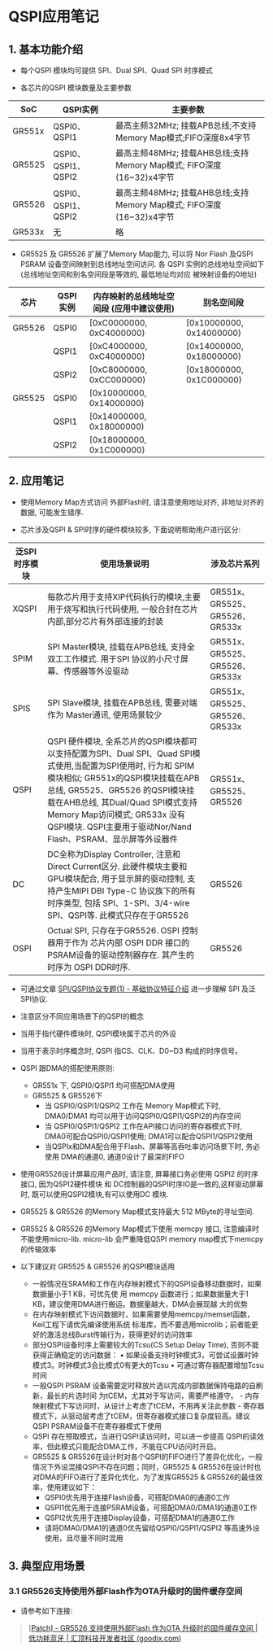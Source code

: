 # QSPI应用笔记



## 1. 基本功能介绍

-   每个QSPI 模块均可提供 SPI、Dual SPI、Quad SPI 时序模式

-   各芯片的QSPI 模块数量及主要参数

| SoC    | QSPI实例            | 主要参数                                                     |
| ------ | ------------------- | ------------------------------------------------------------ |
| GR551x | QSPI0、QSPI1        | 最高主频32MHz; 挂载APB总线;不支持 Memory Map模式;FIFO深度8x4字节 |
| GR5525 | QSPI0、QSPI1、QSPI2 | 最高主频48MHz; 挂载AHB总线;支持 Memory Map模式; FIFO深度 (16~32)x4字节 |
| GR5526 | QSPI0、QSPI1、QSPI2 | 最高主频48MHz; 挂载AHB总线;支持 Memory Map模式; FIFO深度 (16~32)x4字节 |
| GR533x | 无                  | 略                                                           |

-   GR5525 及 GR5526 扩展了Memory Map能力, 可以将 Nor Flash 及QSPI PSRAM 设备空间映射到总线地址空间访问. 各 QSPI 实例的总线地址空间如下 (总线地址空间和别名空间段是等效的, 最低地址均对应 被映射设备的0地址)

| 芯片   | QSPI 实例 | 内存映射的总线地址空间段 (应用中建议使用) | 别名空间段               |
| ------ | --------- | ----------------------------------------- | ------------------------ |
| GR5526 | QSPI0     | [0xC0000000, 0xC4000000)                  | [0x10000000, 0x14000000) |
|        | QSPI1     | [0xC4000000, 0xC4000000)                  | [0x14000000, 0x18000000) |
|        | QSPI2     | [0xC8000000, 0xCC000000)                  | [0x18000000, 0x1C000000) |
| GR5525 | QSPI0     | [0x10000000, 0x14000000)                  |                          |
|        | QSPI1     | [0x14000000, 0x18000000)                  |                          |
|        | QSPI2     | [0x18000000, 0x1C000000)                  |                          |



## 2. 应用笔记

-   使用Memory Map方式访问 外部Flash时, 请注意使用地址对齐, 非地址对齐的数据, 可能发生错序.

-   芯片涉及QSPI & SPI时序的硬件模块较多, 下面说明帮助用户进行区分:

| 泛SPI时序模块 | 使用场景说明                                                 | 涉及芯片系列                   |
| ------------- | ------------------------------------------------------------ | ------------------------------ |
| XQSPI         | 每款芯片用于支持XIP代码执行的模块,主要用于烧写和执行代码使用, 一般合封在芯片内部,部分芯片有外部连接的封装 | GR551x、GR5525、GR5526、GR533x |
| SPIM          | SPI Master模块, 挂载在APB总线, 支持全双工工作模式. 用于SPI 协议的小尺寸屏幕、传感器等外设驱动 | GR551x、GR5525、GR5526、GR533x |
| SPIS          | SPI Slave模块, 挂载在APB总线, 需要对端作为 Master通讯, 使用场景较少 | GR551x、GR5525、GR5526、GR533x |
| QSPI          | QSPI 硬件模块, 全系芯片的QSPI模块都可以支持配置为SPI、Dual SPI、Quad SPI模式使用,当配置为SPI使用时, 行为和 SPIM 模块相似; GR551x的QSPI模块挂载在APB总线, GR5525、GR5526 的QSPI模块挂载在AHB总线, 其Dual/Quad SPI模式支持 Memory Map访问模式; GR533x 没有QSPI模块. QSPI主要用于驱动Nor/Nand Flash、PSRAM、显示屏等外设器件 | GR551x、GR5525、GR5526         |
| DC            | DC全称为Display Controller, 注意和Direct Current区分. 此硬件模块主要和GPU模块配合, 用于显示屏的驱动控制, 支持产生MIPI DBI Type-C 协议族下的所有时序类型, 包括 SPI、1-SPI、3/4-wire SPI、QSPI等. 此模式只存在于GR5526 | GR5526                         |
| OSPI          | Octual SPI, 只存在于GR5526. OSPI 控制器用于作为 芯片内部 OSPI DDR 接口的PSRAM设备的驱动控制器存在. 其产生的时序为 OSPI DDR时序. | GR5526                         |


-   可通过文章 [SPI/QSPI协议专题(1) - 基础协议特征介绍](https://developers.goodix.com/zh/bbs/blog_detail/49a0f09333f3412380b8a58ce22f879b) 进一步理解 SPI 及泛SPI协议. 
-   注意区分不同应用场景下的QSPI的概念
-   当用于指代硬件模块时, QSPI模块属于芯片的外设
-   当用于表示时序概念时, QSPI 指CS、CLK、D0~D3 构成的时序信号。


-   QSPI 跟DMA的搭配使用原则:
    -   GR551x 下, QSPI0/QSPI1 均可搭配DMA使用
    -   GR5525 & GR5526下
        -   当 QSPI0/QSPI1/QSPI2 工作在 Memory Map模式下时, DMA0/DMA1 均可以用于访问QSPI0/QSPI1/QSPI2的内存空间
        -   当 QSPI0/QSPI1/QSPI2 工作在API接口访问的寄存器模式下时, DMA0可配合QSPI0/QSPI1使用; DMA1可以配合QSPI1/QSPI2使用
        -   当QSPIx和DMA配合用于Flash、屏幕等高吞吐率访问场景下时, 务必使用 DMA的通道0, 通道0设计了最深的FIFO 

-   使用GR5526设计屏幕应用产品时, 请注意, 屏幕接口务必使用 QSPI2 的时序接口, 因为QSPI2硬件模块 和 DC控制器的QSPI时序IO是一致的,这样驱动屏幕时, 既可以使用QSPI2模块,有可以使用DC 模块.
-   GR5525 & GR5526 的Memory Map模式支持最大 512 MByte的寻址空间.
-   GR5525 & GR5526 的Memory Map模式下使用 memcpy 接口, 注意编译时不能使用micro-lib. micro-lib 会严重降低QSPI memory map模式下memcpy的传输效率
-   以下建议对 GR5525 & GR5526 的QSPI模块适用
    -    一般情况在SRAM和工作在内存映射模式下的QSPI设备移动数据时，如果数据量小于1 KB，可优先使
        用 memcpy 函数进行；如果数据量大于1 KB，建议使用DMA进行搬运。数据量越大，DMA会展现越
        大的优势
    -   在内存映射模式下访问数据时，如果需要使用memcpy/memset函数，Keil工程下请优先编译使用系统
        标准库，而不要选用microlib；前者能更好的激活总线Burst传输行为，获得更好的访问效率
    -   部分QSPI设备时序上需要较大的Tcsu(CS Setup Delay Time), 否则不能获得正确稳定的访问数据：
        • 如果设备支持时钟模式3，可尝试设置时钟模式3。时钟模式3会比模式0有更大的Tcsu
        • 可通过寄存器配置增加Tcsu时间
    -    一般QSPI PSRAM 设备需要定时释放片选以完成内部数据保持电路的自刷新，最长的片选时间
        为tCEM，尤其对于写访问，需要严格遵守。
        -   内存映射模式下写访问时，从设计上考虑了tCEM，不用再关注此参数
        -   寄存器模式下，从驱动层考虑了tCEM，但寄存器模式接口复杂度较高。建议QSPI PSRAM设备不在寄存器模式下使用
    -    QSPI 存在预取模式，当进行QSPI读访问时，可以进一步提高 QSPI的读效率，但此模式只能配合DMA工作，不能在CPU访问时开启。
    -   GR5525 & GR5526在设计时对各个QSPI的FIFO进行了差异化优化，一般情况下外设混接QSPI不存在问题；同时，GR5525 & GR5526在设计时也对DMA的FIFO进行了差异化优化，为了发挥GR5525 & GR5526的最佳效率，使用建议如下：
        -   QSPI0优先用于连接Flash设备，可搭配DMA0的通道0工作
        -   QSPI1优先用于连接PSRAM设备，可搭配DMA0/DMA1的通道0工作
        -   QSPI2优先用于连接Display设备，可搭配DMA1的通道0工作
        -   请将DMA0/DMA1的通道0优先留给QSPI0/QSPI1/QSPI2 等高速外设使用，且尽量不同时混用  



## 3. 典型应用场景

### 3.1 GR5526支持使用外部Flash作为OTA升级时的固件缓存空间

- 请参考如下连接:

> [[Patch\] - GR5526 支持使用外部Flash 作为OTA 升级时的固件缓存空间 | 低功耗蓝牙 | 汇顶科技开发者社区 (goodix.com)](https://developers.goodix.com/zh/bbs/detail/51d67bb927704dadab2a53c0602e1d36)